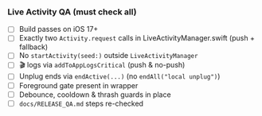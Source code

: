 ### Live Activity QA (must check all)
- [ ] Build passes on iOS 17+
- [ ] Exactly two `Activity.request` calls in LiveActivityManager.swift (push + fallback)
- [ ] No `startActivity(seed:)` outside `LiveActivityManager`
- [ ] 🎬 logs via `addToAppLogsCritical` (push & no-push)
- [ ] Unplug ends via `endActive(...)` (no `endAll("local unplug")`)
- [ ] Foreground gate present in wrapper
- [ ] Debounce, cooldown & thrash guards in place
- [ ] `docs/RELEASE_QA.md` steps re-checked
